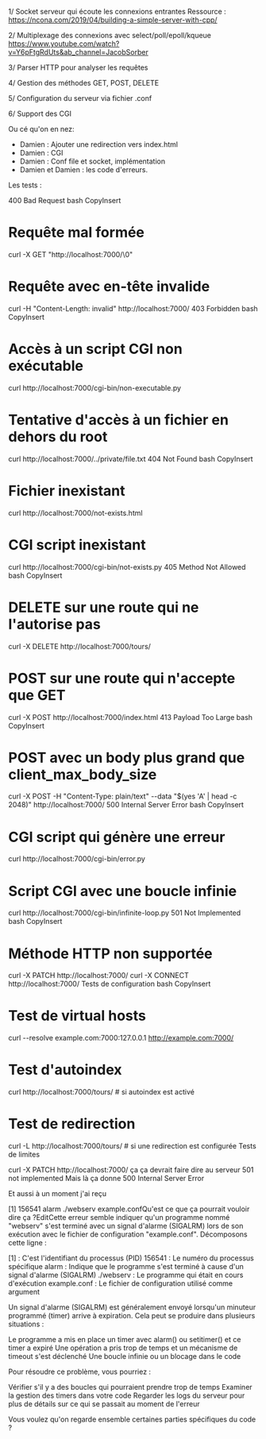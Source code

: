 1/ Socket serveur qui écoute les connexions entrantes
Ressource : 
https://ncona.com/2019/04/building-a-simple-server-with-cpp/

2/ Multiplexage des connexions avec select/poll/epoll/kqueue
https://www.youtube.com/watch?v=Y6pFtgRdUts&ab_channel=JacobSorber

3/ Parser HTTP pour analyser les requêtes

4/ Gestion des méthodes GET, POST, DELETE

5/ Configuration du serveur via fichier .conf

6/ Support des CGI

Ou cé qu'on en nez:


- Damien : Ajouter une redirection vers index.html
- Damien : CGI
- Damien : Conf file et socket, implémentation
- Damien et Damien : les code d'erreurs.



Les tests :


400 Bad Request
bash
CopyInsert
# Requête mal formée
curl -X GET "http://localhost:7000/\0"
# Requête avec en-tête invalide
curl -H "Content-Length: invalid" http://localhost:7000/
403 Forbidden
bash
CopyInsert
# Accès à un script CGI non exécutable
curl http://localhost:7000/cgi-bin/non-executable.py
# Tentative d'accès à un fichier en dehors du root
curl http://localhost:7000/../private/file.txt
404 Not Found
bash
CopyInsert
# Fichier inexistant
curl http://localhost:7000/not-exists.html
# CGI script inexistant
curl http://localhost:7000/cgi-bin/not-exists.py
405 Method Not Allowed
bash
CopyInsert
# DELETE sur une route qui ne l'autorise pas
curl -X DELETE http://localhost:7000/tours/
# POST sur une route qui n'accepte que GET
curl -X POST http://localhost:7000/index.html
413 Payload Too Large
bash
CopyInsert
# POST avec un body plus grand que client_max_body_size
curl -X POST -H "Content-Type: plain/text" --data "$(yes 'A' | head -c 2048)" http://localhost:7000/
500 Internal Server Error
bash
CopyInsert
# CGI script qui génère une erreur
curl http://localhost:7000/cgi-bin/error.py
# Script CGI avec une boucle infinie
curl http://localhost:7000/cgi-bin/infinite-loop.py
501 Not Implemented
bash
CopyInsert
# Méthode HTTP non supportée
curl -X PATCH http://localhost:7000/
curl -X CONNECT http://localhost:7000/
Tests de configuration
bash
CopyInsert
# Test de virtual hosts
curl --resolve example.com:7000:127.0.0.1 http://example.com:7000/

# Test d'autoindex
curl http://localhost:7000/tours/  # si autoindex est activé

# Test de redirection
curl -L http://localhost:7000/tours/  # si une redirection est configurée
Tests de limites


curl -X PATCH http://localhost:7000/
ça ça devrait faire dire au serveur  501 not implemented
Mais là ça donne 500 Internal Server Error



Et aussi à un moment j'ai reçu

[1]    156541 alarm      ./webserv example.confQu'est ce que ça pourrait vouloir dire ça ?EditCette erreur semble indiquer qu'un programme nommé "webserv" s'est terminé avec un signal d'alarme (SIGALRM) lors de son exécution avec le fichier de configuration "example.conf".
Décomposons cette ligne :

[1] : C'est l'identifiant du processus (PID)
156541 : Le numéro du processus spécifique
alarm : Indique que le programme s'est terminé à cause d'un signal d'alarme (SIGALRM)
./webserv : Le programme qui était en cours d'exécution
example.conf : Le fichier de configuration utilisé comme argument

Un signal d'alarme (SIGALRM) est généralement envoyé lorsqu'un minuteur programmé (timer) arrive à expiration. Cela peut se produire dans plusieurs situations :

Le programme a mis en place un timer avec alarm() ou setitimer() et ce timer a expiré
Une opération a pris trop de temps et un mécanisme de timeout s'est déclenché
Une boucle infinie ou un blocage dans le code

Pour résoudre ce problème, vous pourriez :

Vérifier s'il y a des boucles qui pourraient prendre trop de temps
Examiner la gestion des timers dans votre code
Regarder les logs du serveur pour plus de détails sur ce qui se passait au moment de l'erreur

Vous voulez qu'on regarde ensemble certaines parties spécifiques du code ?
